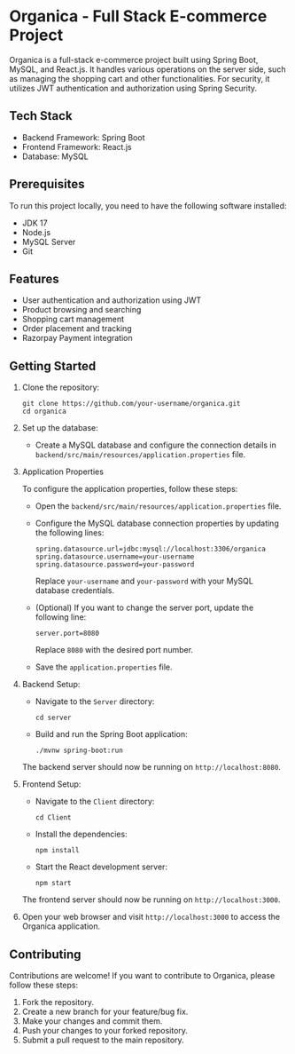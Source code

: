 # Organica - Full Stack E-commerce Project

Organica is a full-stack e-commerce project built using Spring Boot, MySQL, and React.js. It handles various operations on the server side, such as managing the shopping cart and other functionalities. For security, it utilizes JWT authentication and authorization using Spring Security.

## Tech Stack

- Backend Framework: Spring Boot
- Frontend Framework: React.js
- Database: MySQL

## Prerequisites

To run this project locally, you need to have the following software installed:

- JDK 17
- Node.js
- MySQL Server
- Git

## Features

- User authentication and authorization using JWT
- Product browsing and searching
- Shopping cart management
- Order placement and tracking
- Razorpay Payment integration

## Getting Started

1. Clone the repository:

   ```shell
   git clone https://github.com/your-username/organica.git
   cd organica
   ```

2. Set up the database:

   - Create a MySQL database and configure the connection details in `backend/src/main/resources/application.properties` file. 

3. Application Properties

   To configure the application properties, follow these steps:

   - Open the `backend/src/main/resources/application.properties` file.

   - Configure the MySQL database connection properties by updating the following lines:

     ```
     spring.datasource.url=jdbc:mysql://localhost:3306/organica
     spring.datasource.username=your-username
     spring.datasource.password=your-password
     ```

     Replace `your-username` and `your-password` with your MySQL database credentials.

  
   - (Optional) If you want to change the server port, update the following line:

     ```
     server.port=8080
     ```

     Replace `8080` with the desired port number.

   - Save the `application.properties` file.

4. Backend Setup:

   - Navigate to the `Server` directory:

     ```shell
     cd server
     ```

   - Build and run the Spring Boot application:

     ```shell
     ./mvnw spring-boot:run
     ```

   The backend server should now be running on `http://localhost:8080`.

5. Frontend Setup:

   - Navigate to the `Client` directory:

     ```shell
     cd Client
     ```

   - Install the dependencies:

     ```shell
     npm install
     ```

   - Start the React development server:

     ```shell
     npm start
     ```

   The frontend server should now be running on `http://localhost:3000`.

6. Open your web browser and visit `http://localhost:3000` to access the Organica application.


## Contributing

Contributions are welcome! If you want to contribute to Organica, please follow these steps:

1. Fork the repository.
2. Create a new branch for your feature/bug fix.
3. Make your changes and commit them.
4. Push your changes to your forked repository.
5. Submit a pull request to the main repository.



